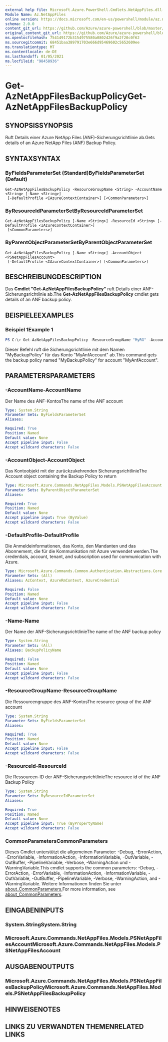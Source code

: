 ```yaml
---
external help file: Microsoft.Azure.PowerShell.Cmdlets.NetAppFiles.dll-Help.xml
Module Name: Az.NetAppFiles
online version: https://docs.microsoft.com/en-us/powershell/module/az.netappfiles/get-aznetappfilesbackuppolicy
schema: 2.0.0
content_git_url: https://github.com/Azure/azure-powershell/blob/master/src/NetAppFiles/NetAppFiles/help/Get-AzNetAppFilesBackupPolicy.md
original_content_git_url: https://github.com/Azure/azure-powershell/blob/master/src/NetAppFiles/NetAppFiles/help/Get-AzNetAppFilesBackupPolicy.md
ms.openlocfilehash: 754149172b3154975580a0802426f9a2f20c0f62
ms.sourcegitcommit: 68451baa389791703e666d95469602c5652609ee
ms.translationtype: MT
ms.contentlocale: de-DE
ms.lasthandoff: 01/05/2021
ms.locfileid: "98458936"
---
```

# <span data-ttu-id="efa01-101">Get-AzNetAppFilesBackupPolicy</span><span class="sxs-lookup"><span data-stu-id="efa01-101">Get-AzNetAppFilesBackupPolicy</span></span>

## <span data-ttu-id="efa01-102">SYNOPSIS</span><span class="sxs-lookup"><span data-stu-id="efa01-102">SYNOPSIS</span></span>
<span data-ttu-id="efa01-103">Ruft Details einer Azure NetApp Files (ANF)-Sicherungsrichtlinie ab.</span><span class="sxs-lookup"><span data-stu-id="efa01-103">Gets details of an Azure NetApp Files (ANF) Backup Policy.</span></span>

## <span data-ttu-id="efa01-104">SYNTAX</span><span class="sxs-lookup"><span data-stu-id="efa01-104">SYNTAX</span></span>

### <span data-ttu-id="efa01-105">ByFieldsParameterSet (Standard)</span><span class="sxs-lookup"><span data-stu-id="efa01-105">ByFieldsParameterSet (Default)</span></span>
```
Get-AzNetAppFilesBackupPolicy -ResourceGroupName <String> -AccountName <String> [-Name <String>]
 [-DefaultProfile <IAzureContextContainer>] [<CommonParameters>]
```

### <span data-ttu-id="efa01-106">ByResourceIdParameterSet</span><span class="sxs-lookup"><span data-stu-id="efa01-106">ByResourceIdParameterSet</span></span>
```
Get-AzNetAppFilesBackupPolicy [-Name <String>] -ResourceId <String> [-DefaultProfile <IAzureContextContainer>]
 [<CommonParameters>]
```

### <span data-ttu-id="efa01-107">ByParentObjectParameterSet</span><span class="sxs-lookup"><span data-stu-id="efa01-107">ByParentObjectParameterSet</span></span>
```
Get-AzNetAppFilesBackupPolicy [-Name <String>] -AccountObject <PSNetAppFilesAccount>
 [-DefaultProfile <IAzureContextContainer>] [<CommonParameters>]
```

## <span data-ttu-id="efa01-108">BESCHREIBUNG</span><span class="sxs-lookup"><span data-stu-id="efa01-108">DESCRIPTION</span></span>
<span data-ttu-id="efa01-109">Das **Cmdlet "Get-AzNetAppFilesBackupPolicy"** ruft Details einer ANF-Sicherungsrichtlinie ab.</span><span class="sxs-lookup"><span data-stu-id="efa01-109">The **Get-AzNetAppFilesBackupPolicy** cmdlet gets details of an ANF backup policy.</span></span>

## <span data-ttu-id="efa01-110">BEISPIELE</span><span class="sxs-lookup"><span data-stu-id="efa01-110">EXAMPLES</span></span>

### <span data-ttu-id="efa01-111">Beispiel 1</span><span class="sxs-lookup"><span data-stu-id="efa01-111">Example 1</span></span>
```powershell
PS C:\> Get-AzNetAppFilesBackupPolicy -ResourceGroupName "MyRG" -AccountName "MyAnfAccount" -Name "MyBackupPolicy"
```

<span data-ttu-id="efa01-112">Dieser Befehl ruft die Sicherungsrichtlinie mit dem Namen "MyBackupPolicy" für das Konto "MyAnfAccount" ab.</span><span class="sxs-lookup"><span data-stu-id="efa01-112">This command gets the backup policy named "MyBackupPolicy" for account "MyAnfAccount".</span></span>

## <span data-ttu-id="efa01-113">PARAMETERS</span><span class="sxs-lookup"><span data-stu-id="efa01-113">PARAMETERS</span></span>

### <span data-ttu-id="efa01-114">-AccountName</span><span class="sxs-lookup"><span data-stu-id="efa01-114">-AccountName</span></span>
<span data-ttu-id="efa01-115">Der Name des ANF-Kontos</span><span class="sxs-lookup"><span data-stu-id="efa01-115">The name of the ANF account</span></span>

```yaml
Type: System.String
Parameter Sets: ByFieldsParameterSet
Aliases:

Required: True
Position: Named
Default value: None
Accept pipeline input: False
Accept wildcard characters: False
```

### <span data-ttu-id="efa01-116">-AccountObject</span><span class="sxs-lookup"><span data-stu-id="efa01-116">-AccountObject</span></span>
<span data-ttu-id="efa01-117">Das Kontoobjekt mit der zurückzukehrenden Sicherungsrichtlinie</span><span class="sxs-lookup"><span data-stu-id="efa01-117">The Account object containing the Backup Policy to return</span></span>

```yaml
Type: Microsoft.Azure.Commands.NetAppFiles.Models.PSNetAppFilesAccount
Parameter Sets: ByParentObjectParameterSet
Aliases:

Required: True
Position: Named
Default value: None
Accept pipeline input: True (ByValue)
Accept wildcard characters: False
```

### <span data-ttu-id="efa01-118">-DefaultProfile</span><span class="sxs-lookup"><span data-stu-id="efa01-118">-DefaultProfile</span></span>
<span data-ttu-id="efa01-119">Die Anmeldeinformationen, das Konto, den Mandanten und das Abonnement, die für die Kommunikation mit Azure verwendet werden.</span><span class="sxs-lookup"><span data-stu-id="efa01-119">The credentials, account, tenant, and subscription used for communication with Azure.</span></span>

```yaml
Type: Microsoft.Azure.Commands.Common.Authentication.Abstractions.Core.IAzureContextContainer
Parameter Sets: (All)
Aliases: AzContext, AzureRmContext, AzureCredential

Required: False
Position: Named
Default value: None
Accept pipeline input: False
Accept wildcard characters: False
```

### <span data-ttu-id="efa01-120">-Name</span><span class="sxs-lookup"><span data-stu-id="efa01-120">-Name</span></span>
<span data-ttu-id="efa01-121">Der Name der ANF-Sicherungsrichtlinie</span><span class="sxs-lookup"><span data-stu-id="efa01-121">The name of the ANF backup policy</span></span>

```yaml
Type: System.String
Parameter Sets: (All)
Aliases: BackupPolicyName

Required: False
Position: Named
Default value: None
Accept pipeline input: False
Accept wildcard characters: False
```

### <span data-ttu-id="efa01-122">-ResourceGroupName</span><span class="sxs-lookup"><span data-stu-id="efa01-122">-ResourceGroupName</span></span>
<span data-ttu-id="efa01-123">Die Ressourcengruppe des ANF-Kontos</span><span class="sxs-lookup"><span data-stu-id="efa01-123">The resource group of the ANF account</span></span>

```yaml
Type: System.String
Parameter Sets: ByFieldsParameterSet
Aliases:

Required: True
Position: Named
Default value: None
Accept pipeline input: False
Accept wildcard characters: False
```

### <span data-ttu-id="efa01-124">-ResourceId</span><span class="sxs-lookup"><span data-stu-id="efa01-124">-ResourceId</span></span>
<span data-ttu-id="efa01-125">Die Ressourcen-ID der ANF-Sicherungsrichtlinie</span><span class="sxs-lookup"><span data-stu-id="efa01-125">The resource id of the ANF Backup Policy</span></span>

```yaml
Type: System.String
Parameter Sets: ByResourceIdParameterSet
Aliases:

Required: True
Position: Named
Default value: None
Accept pipeline input: True (ByPropertyName)
Accept wildcard characters: False
```

### <span data-ttu-id="efa01-126">CommonParameters</span><span class="sxs-lookup"><span data-stu-id="efa01-126">CommonParameters</span></span>
<span data-ttu-id="efa01-127">Dieses Cmdlet unterstützt die allgemeinen Parameter: -Debug, -ErrorAction, -ErrorVariable, -InformationAction, -InformationVariable, -OutVariable, -OutBuffer, -PipelineVariable, -Verbose, -WarningAction und -WarningVariable.</span><span class="sxs-lookup"><span data-stu-id="efa01-127">This cmdlet supports the common parameters: -Debug, -ErrorAction, -ErrorVariable, -InformationAction, -InformationVariable, -OutVariable, -OutBuffer, -PipelineVariable, -Verbose, -WarningAction, and -WarningVariable.</span></span> <span data-ttu-id="efa01-128">Weitere Informationen finden Sie unter [about_CommonParameters.](http://go.microsoft.com/fwlink/?LinkID=113216)</span><span class="sxs-lookup"><span data-stu-id="efa01-128">For more information, see [about_CommonParameters](http://go.microsoft.com/fwlink/?LinkID=113216).</span></span>

## <span data-ttu-id="efa01-129">EINGABEN</span><span class="sxs-lookup"><span data-stu-id="efa01-129">INPUTS</span></span>

### <span data-ttu-id="efa01-130">System.String</span><span class="sxs-lookup"><span data-stu-id="efa01-130">System.String</span></span>

### <span data-ttu-id="efa01-131">Microsoft.Azure.Commands.NetAppFiles.Models.PSNetAppFilesAccount</span><span class="sxs-lookup"><span data-stu-id="efa01-131">Microsoft.Azure.Commands.NetAppFiles.Models.PSNetAppFilesAccount</span></span>

## <span data-ttu-id="efa01-132">AUSGABEN</span><span class="sxs-lookup"><span data-stu-id="efa01-132">OUTPUTS</span></span>

### <span data-ttu-id="efa01-133">Microsoft.Azure.Commands.NetAppFiles.Models.PSNetAppFilesBackupPolicy</span><span class="sxs-lookup"><span data-stu-id="efa01-133">Microsoft.Azure.Commands.NetAppFiles.Models.PSNetAppFilesBackupPolicy</span></span>

## <span data-ttu-id="efa01-134">HINWEISE</span><span class="sxs-lookup"><span data-stu-id="efa01-134">NOTES</span></span>

## <span data-ttu-id="efa01-135">LINKS ZU VERWANDTEN THEMEN</span><span class="sxs-lookup"><span data-stu-id="efa01-135">RELATED LINKS</span></span>
